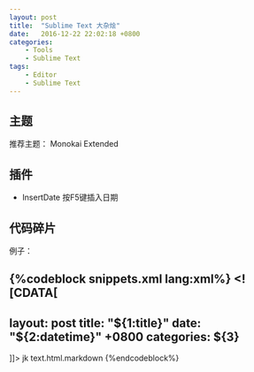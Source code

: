 ```yaml
---
layout: post
title:  "Sublime Text 大杂烩"
date:   2016-12-22 22:02:18 +0800
categories:
    - Tools
    - Sublime Text
tags:
    - Editor
    - Sublime Text
---
```


## 主题

推荐主题： Monokai Extended

<!-- more -->

## 插件

- InsertDate 按F5键插入日期

## 代码碎片

例子：

{%codeblock snippets.xml lang:xml%}
<snippet>
<content><![CDATA[
---
layout: post
title:  "${1:title}"
date:   "${2:datetime}" +0800
categories: ${3}
---
]]></content>
<tabTrigger>jk</tabTrigger>
<scope>text.html.markdown</scope>
</snippet>
{%endcodeblock%}
